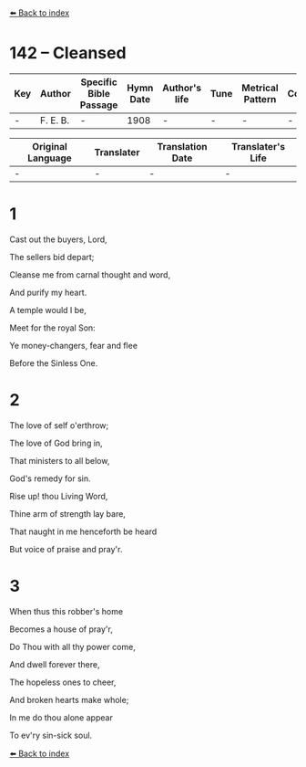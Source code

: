 [⬅️ Back to index](../README.md)

# 142 – Cleansed

Key | Author   | Specific Bible Passage     |Hymn Date |Author's life |Tune |Metrical Pattern   |Composer/Source
-- | --------- | ---------------------------|----------|--------------|-----|-------------------|-------------  
- |F. E. B. |- |1908 |- |- |- |-

Original Language | Translater | Translation Date   | Translater's Life  
----------------- | --------- | --------------------|-------------     
\- |- |- |-




# 1

Cast out the buyers, Lord,

The sellers bid depart;

Cleanse me from carnal thought and word,

And purify my heart.

A temple would I be,

Meet for the royal Son:

Ye money-changers, fear and flee

Before the Sinless One.



# 2

The love of self o'erthrow;

The love of God bring in,

That ministers to all below,

God's remedy for sin.

Rise up!  thou Living Word,

Thine arm of strength lay bare,

That naught in me henceforth be heard

But voice of praise and pray'r.



# 3

When thus this robber's home

Becomes a house of pray'r,

Do Thou with all thy power come,

And dwell forever there,

The hopeless ones to cheer,

And broken hearts make whole;

In me do thou alone appear

To ev'ry sin-sick soul.

[⬅️ Back to index](../README.md)
